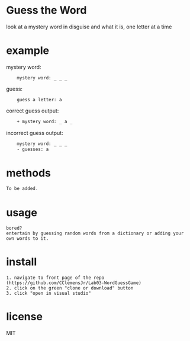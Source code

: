 # Guess the Word

look at a mystery word in disguise and what it is, one letter at a time


# example

mystery word:

``` 
	mystery word: _ _ _
```

guess:

```
	guess a letter: a
```

correct guess output:

```diff
	+ mystery word: _ a _
```

incorrect guess output:

```diff
	mystery word: _ _ _
	- guesses: a
```

# methods

``` c#
To be added.
```

# usage

```
bored?
entertain by guessing random words from a dictionary or adding your own words to it.

```

# install

```
1. navigate to front page of the repo (https://github.com/CClemensJr/Lab03-WordGuessGame)
2. click on the green "clone or download" button
3. click "open in visual studio"

```

# license

MIT